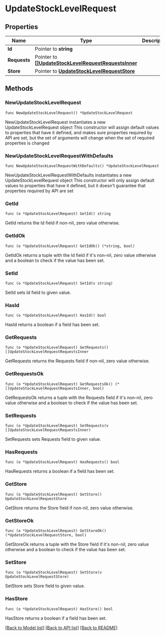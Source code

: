 # UpdateStockLevelRequest

## Properties

Name | Type | Description | Notes
------------ | ------------- | ------------- | -------------
**Id** | Pointer to **string** |  | [optional] 
**Requests** | Pointer to [**[]UpdateStockLevelRequestRequestsInner**](UpdateStockLevelRequestRequestsInner.md) |  | [optional] 
**Store** | Pointer to [**UpdateStockLevelRequestStore**](UpdateStockLevelRequestStore.md) |  | [optional] 

## Methods

### NewUpdateStockLevelRequest

`func NewUpdateStockLevelRequest() *UpdateStockLevelRequest`

NewUpdateStockLevelRequest instantiates a new UpdateStockLevelRequest object
This constructor will assign default values to properties that have it defined,
and makes sure properties required by API are set, but the set of arguments
will change when the set of required properties is changed

### NewUpdateStockLevelRequestWithDefaults

`func NewUpdateStockLevelRequestWithDefaults() *UpdateStockLevelRequest`

NewUpdateStockLevelRequestWithDefaults instantiates a new UpdateStockLevelRequest object
This constructor will only assign default values to properties that have it defined,
but it doesn't guarantee that properties required by API are set

### GetId

`func (o *UpdateStockLevelRequest) GetId() string`

GetId returns the Id field if non-nil, zero value otherwise.

### GetIdOk

`func (o *UpdateStockLevelRequest) GetIdOk() (*string, bool)`

GetIdOk returns a tuple with the Id field if it's non-nil, zero value otherwise
and a boolean to check if the value has been set.

### SetId

`func (o *UpdateStockLevelRequest) SetId(v string)`

SetId sets Id field to given value.

### HasId

`func (o *UpdateStockLevelRequest) HasId() bool`

HasId returns a boolean if a field has been set.

### GetRequests

`func (o *UpdateStockLevelRequest) GetRequests() []UpdateStockLevelRequestRequestsInner`

GetRequests returns the Requests field if non-nil, zero value otherwise.

### GetRequestsOk

`func (o *UpdateStockLevelRequest) GetRequestsOk() (*[]UpdateStockLevelRequestRequestsInner, bool)`

GetRequestsOk returns a tuple with the Requests field if it's non-nil, zero value otherwise
and a boolean to check if the value has been set.

### SetRequests

`func (o *UpdateStockLevelRequest) SetRequests(v []UpdateStockLevelRequestRequestsInner)`

SetRequests sets Requests field to given value.

### HasRequests

`func (o *UpdateStockLevelRequest) HasRequests() bool`

HasRequests returns a boolean if a field has been set.

### GetStore

`func (o *UpdateStockLevelRequest) GetStore() UpdateStockLevelRequestStore`

GetStore returns the Store field if non-nil, zero value otherwise.

### GetStoreOk

`func (o *UpdateStockLevelRequest) GetStoreOk() (*UpdateStockLevelRequestStore, bool)`

GetStoreOk returns a tuple with the Store field if it's non-nil, zero value otherwise
and a boolean to check if the value has been set.

### SetStore

`func (o *UpdateStockLevelRequest) SetStore(v UpdateStockLevelRequestStore)`

SetStore sets Store field to given value.

### HasStore

`func (o *UpdateStockLevelRequest) HasStore() bool`

HasStore returns a boolean if a field has been set.


[[Back to Model list]](../README.md#documentation-for-models) [[Back to API list]](../README.md#documentation-for-api-endpoints) [[Back to README]](../README.md)


